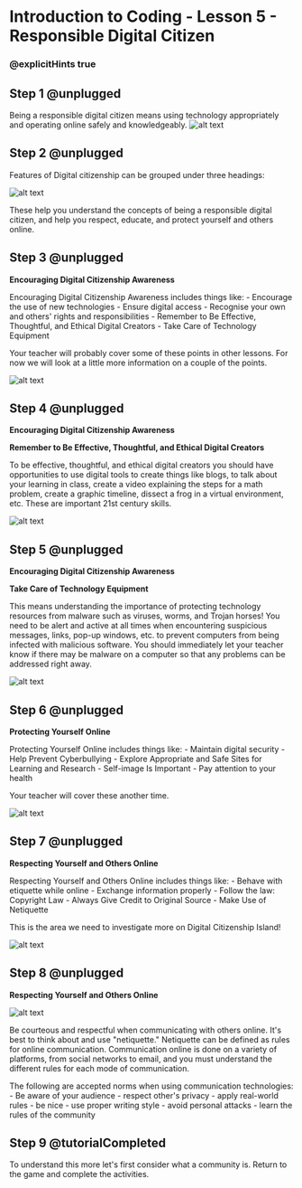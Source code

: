 # Introduction to Coding - Lesson 5 - Responsible Digital Citizen
### @explicitHints true

## Step 1 @unplugged
Being a responsible digital citizen means using technology appropriately and operating online safely and knowledgeably.
![alt text](https://introductionv3.codingcredentials.com/Lesson2/2.1/images/1.jpg?raw=true "Digital Citzenship")

## Step 2 @unplugged
Features of Digital citizenship can be grouped under three headings:

![alt text](https://introductionv3.codingcredentials.com/Lesson2/2.1/images/2.png?raw=true "Digital Citzenship")

These help you understand the concepts of being a responsible digital citizen, and help you respect, educate, and protect yourself and others online.


## Step 3 @unplugged
**Encouraging Digital Citizenship Awareness**

Encouraging Digital Citizenship Awareness includes things like:
	- Encourage the use of new technologies
	- Ensure digital access
	- Recognise your own and others' rights and responsibilities
	- Remember to Be Effective, Thoughtful, and Ethical Digital Creators 
    - Take Care of Technology Equipment
	
Your teacher will probably cover some of these points in other lessons. For now we will look at a little more information on a couple of the points.

![alt text](https://introductionv3.codingcredentials.com/Lesson2/2.1/images/9.jpg?raw=true "Digital Citzenship")


## Step 4 @unplugged
**Encouraging Digital Citizenship Awareness**

**Remember to Be Effective, Thoughtful, and Ethical Digital Creators**

To be effective, thoughtful, and ethical digital creators you should have opportunities to use digital tools to create things like blogs, to talk about your learning in class, create a video explaining the steps for a math problem, create a graphic timeline, dissect a frog in a virtual environment, etc. These are important 21st century skills.

![alt text](https://introductionv3.codingcredentials.com/Lesson2/2.1/images/6.jpg?raw=true "Digital Citzenship")

## Step 5 @unplugged
**Encouraging Digital Citizenship Awareness**

**Take Care of Technology Equipment**

This means understanding the importance of protecting technology resources from malware such as viruses, worms, and Trojan horses! You need to be alert and active at all times when encountering suspicious messages, links, pop-up windows, etc. to
prevent computers from being infected with malicious software. You should immediately let your teacher know if there may be malware on a computer so that any problems can be addressed right away.

![alt text](https://introductionv3.codingcredentials.com/Lesson2/2.1/images/7.jpg?raw=true "Digital Citzenship")

## Step 6 @unplugged
**Protecting Yourself Online**

Protecting Yourself Online includes things like:
	- Maintain digital security
	- Help Prevent Cyberbullying
	- Explore Appropriate and Safe Sites for Learning and Research
	- Self-image Is Important
	- Pay attention to your health

Your teacher will cover these another time.

![alt text](https://introductionv3.codingcredentials.com/Lesson2/2.1/images/3.jpg?raw=true "Digital Citzenship")

## Step 7 @unplugged
**Respecting Yourself and Others Online**

Respecting Yourself and Others Online includes things like: 
	- Behave with etiquette while online
	- Exchange information properly
	- Follow the law: Copyright Law
	- Always Give Credit to Original Source
	- Make Use of Netiquette

This is the area we need to investigate more on Digital Citizenship Island!

![alt text](https://introductionv3.codingcredentials.com/Lesson2/2.1/images/4.jpg?raw=true "Digital Citzenship")

## Step 8 @unplugged
**Respecting Yourself and Others Online**

![alt text](https://introductionv3.codingcredentials.com/Lesson2/2.1/images/4.jpg?raw=true "Digital Citzenship")

Be courteous and respectful when communicating with others online. It's best to think about and use "netiquette." Netiquette can be defined as rules for online communication. Communication online is done on a variety of platforms, from social networks to email, and you must understand the different rules for each mode of communication.

The following are accepted norms when using communication technologies:
	- Be aware of your audience
	- respect other's privacy
	- apply real-world rules
	- be nice
	- use proper writing style
	- avoid personal attacks
	- learn the rules of the community

## Step 9 @tutorialCompleted
To understand this more let's first consider what a community is.
Return to the game and complete the activities.